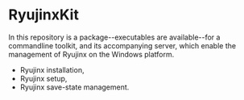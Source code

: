 <!-- ====================================================================== -->

# RyujinxKit
In this repository is a package--executables are available--for a commandline
toolkit, and its accompanying server, which enable the management of
Ryujinx on the Windows platform.

- Ryujinx installation,
- Ryujinx setup,
- Ryujinx save-state management.

<!-- ====================================================================== -->

